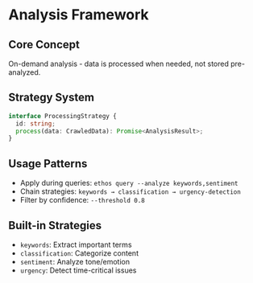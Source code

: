 # Analysis Framework

## Core Concept

On-demand analysis - data is processed when needed, not stored pre-analyzed.

## Strategy System

```typescript
interface ProcessingStrategy {
  id: string;
  process(data: CrawledData): Promise<AnalysisResult>;
}
```

## Usage Patterns

- Apply during queries: `ethos query --analyze keywords,sentiment`
- Chain strategies: `keywords → classification → urgency-detection`
- Filter by confidence: `--threshold 0.8`

## Built-in Strategies

- `keywords`: Extract important terms
- `classification`: Categorize content
- `sentiment`: Analyze tone/emotion
- `urgency`: Detect time-critical issues
